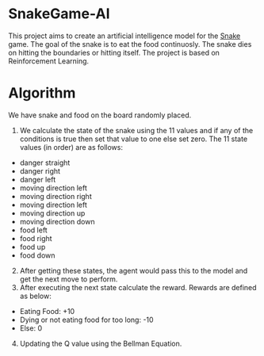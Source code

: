 # SnakeGame-AI

This project aims to create an artificial intelligence model for the [Snake](snake-wiki) game. The goal of the snake is to eat the food continuosly. The snake dies on hitting the boundaries or hitting itself. The project is based on Reinforcement Learning.

# Algorithm

We have snake and food on the board randomly placed.
1. We calculate the state of the snake using the 11 values and if any of the conditions is true then set that value to one else set zero. The 11 state values (in order) are as follows:
  * danger straight
  * danger right
  * danger left
  * moving direction left
  * moving direction right
  * moving direction left
  * moving direction up
  * moving direction down
  * food left
  * food right
  * food up
  * food down

2. After getting these states, the agent would pass this to the model and get the next move to perform.
3. After executing the next state calculate the reward. Rewards are defined as below:
  * Eating Food: +10
  * Dying or not eating food for too long: -10
  * Else: 0

4. Updating the Q value using the Bellman Equation.




 

